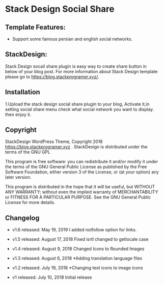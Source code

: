 # Stack Design Social Share


## Template Features:

* Support some famous persian and english social networks. 



## StackDesign:
Stack Design  socail share plugin is easy way to create share button in below of your blog post.
For more information about Stack Design  template please go to https://blog.stackprogramer.xyz/.



## Installation
1.Upload the stack design social share  plugin to your blog, Activate it,in setting  social share menu check what
 social network you want to display. then enjoy it.



## Copyright 

StackDesign WordPress Theme, Copyright 2018 https://blog.stackprogramer.xyz .
StackDesign is distributed under the terms of the GNU GPL

This program is free software: you can redistribute it and/or modify
it under the terms of the GNU General Public License as published by
the Free Software Foundation, either version 3 of the License, or
(at your option) any later version.

This program is distributed in the hope that it will be useful,
but WITHOUT ANY WARRANTY; without even the implied warranty of
MERCHANTABILITY or FITNESS FOR A PARTICULAR PURPOSE. See the
GNU General Public License for more details.


## Changelog
* v1.6 released: May 19, 2019
I added notfollow option for links.
* v1.5 released: August 17, 2018
Fixed isrtl changed to getlocale case
* v1.4 released: August 9, 2018
Changed Icons to Rounded Images

* v1.3 released: August 6, 2018
*Adding translation language files

* v1.2 released: July 19, 2018
*Changing text icons to image icons

* v1 released: July 10, 2018
Initial release




